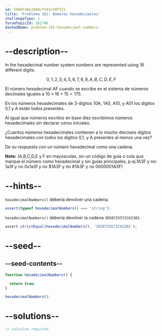 ```yaml
---
id: 5900f40e1000cf542c50ff21
title: 'Problema 162: Números hexadecimales'
challengeType: 1
forumTopicId: 301796
dashedName: problem-162-hexadecimal-numbers
---
```


# --description--

In the hexadecimal number system numbers are represented using 16 different digits:

$$0,1,2,3,4,5,6,7,8,9,A,B,C,D,E,F$$

El número hexadecimal AF cuando se escribe en el sistema de números decimales iguales a $10 \times 16 + 15 = 175$.

En los números hexadecimales de 3-dígitos 10A, 1A0, A10, y A01 los dígitos 0,1 y A están todos presentes.

Al igual que números escritos en base diez escribimos números hexadecimales sin declarar ceros iniciales.

¿Cuántos números hexadecimales contienen a lo mucho dieciseis dígitos hexadecimales con todos los dígitos 0,1, y A presentes al menos una vez?

De su respuesta con un número hexadecimal como una cadena.

**Note:** (A,B,C,D,E y F en mayúsculas, sin un código de guía o cola que marque el número como hexadecimal y sin guías principales, p.ej.1A3F y no: 1a3f y no 0x1a3f y no $1A3F y no #1A3F y no 0000001A3F)

# --hints--

`hexadecimalNumbers()` debería devolver una cadena.

```js
assert(typeof hexadecimalNumbers() === 'string');
```

`hexadecimalNumbers()` debería devolver la cadena `3D58725572C62302`.

```js
assert.strictEqual(hexadecimalNumbers(), '3D58725572C62302');
```

# --seed--

## --seed-contents--

```js
function hexadecimalNumbers() {

  return true;
}

hexadecimalNumbers();
```

# --solutions--

```js
// solution required
```
